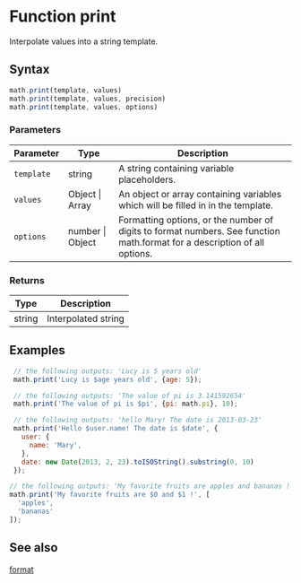 <!-- Note: This file is automatically generated from source code comments. Changes made in this file will be overridden. -->

# Function print

Interpolate values into a string template.


## Syntax

```js
math.print(template, values)
math.print(template, values, precision)
math.print(template, values, options)
```

### Parameters

Parameter | Type | Description
--------- | ---- | -----------
`template` | string | A string containing variable placeholders.
`values` | Object &#124; Array | An object or array containing variables which will be filled in in the template.
`options` | number &#124; Object | Formatting options, or the number of digits to format numbers. See function math.format for a description of all options.

### Returns

Type | Description
---- | -----------
string | Interpolated string


## Examples

```js
 // the following outputs: 'Lucy is 5 years old'
 math.print('Lucy is $age years old', {age: 5});

 // the following outputs: 'The value of pi is 3.141592654'
 math.print('The value of pi is $pi', {pi: math.pi}, 10);

 // the following outputs: 'hello Mary! The date is 2013-03-23'
 math.print('Hello $user.name! The date is $date', {
   user: {
     name: 'Mary',
   },
   date: new Date(2013, 2, 23).toISOString().substring(0, 10)
 });

// the following outputs: 'My favorite fruits are apples and bananas !'
math.print('My favorite fruits are $0 and $1 !', [
  'apples',
  'bananas'
]);
```


## See also

[format](format.md)
